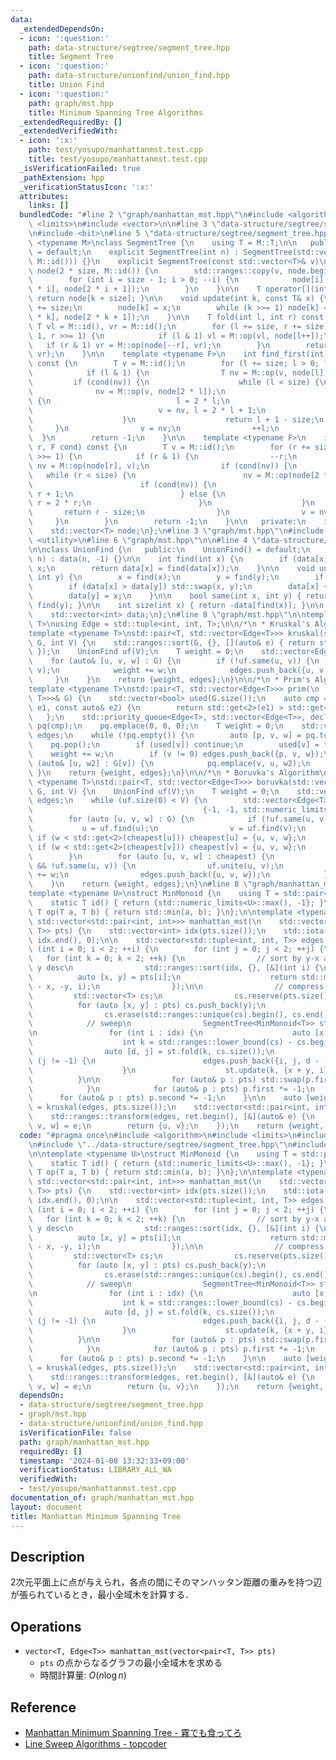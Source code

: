 ```yaml
---
data:
  _extendedDependsOn:
  - icon: ':question:'
    path: data-structure/segtree/segment_tree.hpp
    title: Segment Tree
  - icon: ':question:'
    path: data-structure/unionfind/union_find.hpp
    title: Union Find
  - icon: ':question:'
    path: graph/mst.hpp
    title: Minimum Spanning Tree Algorithms
  _extendedRequiredBy: []
  _extendedVerifiedWith:
  - icon: ':x:'
    path: test/yosupo/manhattanmst.test.cpp
    title: test/yosupo/manhattanmst.test.cpp
  _isVerificationFailed: true
  _pathExtension: hpp
  _verificationStatusIcon: ':x:'
  attributes:
    links: []
  bundledCode: "#line 2 \"graph/manhattan_mst.hpp\"\n#include <algorithm>\n#include\
    \ <limits>\n#include <vector>\n\n#line 3 \"data-structure/segtree/segment_tree.hpp\"\
    \n#include <bit>\n#line 5 \"data-structure/segtree/segment_tree.hpp\"\n\ntemplate\
    \ <typename M>\nclass SegmentTree {\n    using T = M::T;\n\n   public:\n    SegmentTree()\
    \ = default;\n    explicit SegmentTree(int n) : SegmentTree(std::vector<T>(n,\
    \ M::id())) {}\n    explicit SegmentTree(const std::vector<T>& v)\n        : size(std::bit_ceil(v.size())),\
    \ node(2 * size, M::id()) {\n        std::ranges::copy(v, node.begin() + size);\n\
    \        for (int i = size - 1; i > 0; --i) {\n            node[i] = M::op(node[2\
    \ * i], node[2 * i + 1]);\n        }\n    }\n\n    T operator[](int k) const {\
    \ return node[k + size]; }\n\n    void update(int k, const T& x) {\n        k\
    \ += size;\n        node[k] = x;\n        while (k >>= 1) node[k] = M::op(node[2\
    \ * k], node[2 * k + 1]);\n    }\n\n    T fold(int l, int r) const {\n       \
    \ T vl = M::id(), vr = M::id();\n        for (l += size, r += size; l < r; l >>=\
    \ 1, r >>= 1) {\n            if (l & 1) vl = M::op(vl, node[l++]);\n         \
    \   if (r & 1) vr = M::op(node[--r], vr);\n        }\n        return M::op(vl,\
    \ vr);\n    }\n\n    template <typename F>\n    int find_first(int l, F cond)\
    \ const {\n        T v = M::id();\n        for (l += size; l > 0; l >>= 1) {\n\
    \            if (l & 1) {\n                T nv = M::op(v, node[l]);\n       \
    \         if (cond(nv)) {\n                    while (l < size) {\n          \
    \              nv = M::op(v, node[2 * l]);\n                        if (cond(nv))\
    \ {\n                            l = 2 * l;\n                        } else {\n\
    \                            v = nv, l = 2 * l + 1;\n                        }\n\
    \                    }\n                    return l + 1 - size;\n           \
    \     }\n                v = nv;\n                ++l;\n            }\n      \
    \  }\n        return -1;\n    }\n\n    template <typename F>\n    int find_last(int\
    \ r, F cond) const {\n        T v = M::id();\n        for (r += size; r > 0; r\
    \ >>= 1) {\n            if (r & 1) {\n                --r;\n                T\
    \ nv = M::op(node[r], v);\n                if (cond(nv)) {\n                 \
    \   while (r < size) {\n                        nv = M::op(node[2 * r + 1], v);\n\
    \                        if (cond(nv)) {\n                            r = 2 *\
    \ r + 1;\n                        } else {\n                            v = nv,\
    \ r = 2 * r;\n                        }\n                    }\n             \
    \       return r - size;\n                }\n                v = nv;\n       \
    \     }\n        }\n        return -1;\n    }\n\n   private:\n    int size;\n\
    \    std::vector<T> node;\n};\n#line 3 \"graph/mst.hpp\"\n#include <queue>\n#include\
    \ <utility>\n#line 6 \"graph/mst.hpp\"\n\n#line 4 \"data-structure/unionfind/union_find.hpp\"\
    \n\nclass UnionFind {\n   public:\n    UnionFind() = default;\n    explicit UnionFind(int\
    \ n) : data(n, -1) {}\n\n    int find(int x) {\n        if (data[x] < 0) return\
    \ x;\n        return data[x] = find(data[x]);\n    }\n\n    void unite(int x,\
    \ int y) {\n        x = find(x);\n        y = find(y);\n        if (x == y) return;\n\
    \        if (data[x] > data[y]) std::swap(x, y);\n        data[x] += data[y];\n\
    \        data[y] = x;\n    }\n\n    bool same(int x, int y) { return find(x) ==\
    \ find(y); }\n\n    int size(int x) { return -data[find(x)]; }\n\n   private:\n\
    \    std::vector<int> data;\n};\n#line 8 \"graph/mst.hpp\"\n\ntemplate <typename\
    \ T>\nusing Edge = std::tuple<int, int, T>;\n\n/*\n * Kruskal's Algorithm\n */\n\
    template <typename T>\nstd::pair<T, std::vector<Edge<T>>> kruskal(std::vector<Edge<T>>\
    \ G, int V) {\n    std::ranges::sort(G, {}, [](auto& e) { return std::get<2>(e);\
    \ });\n    UnionFind uf(V);\n    T weight = 0;\n    std::vector<Edge<T>> edges;\n\
    \    for (auto& [u, v, w] : G) {\n        if (!uf.same(u, v)) {\n            uf.unite(u,\
    \ v);\n            weight += w;\n            edges.push_back({u, v, w});\n   \
    \     }\n    }\n    return {weight, edges};\n}\n\n/*\n * Prim's Algorithm\n */\n\
    template <typename T>\nstd::pair<T, std::vector<Edge<T>>> prim(\n    const std::vector<std::vector<std::pair<int,\
    \ T>>>& G) {\n    std::vector<bool> used(G.size());\n    auto cmp = [](const auto&\
    \ e1, const auto& e2) {\n        return std::get<2>(e1) > std::get<2>(e2);\n \
    \   };\n    std::priority_queue<Edge<T>, std::vector<Edge<T>>, decltype(cmp)>\
    \ pq(cmp);\n    pq.emplace(0, 0, 0);\n    T weight = 0;\n    std::vector<Edge<T>>\
    \ edges;\n    while (!pq.empty()) {\n        auto [p, v, w] = pq.top();\n    \
    \    pq.pop();\n        if (used[v]) continue;\n        used[v] = true;\n    \
    \    weight += w;\n        if (v != 0) edges.push_back({p, v, w});\n        for\
    \ (auto& [u, w2] : G[v]) {\n            pq.emplace(v, u, w2);\n        }\n   \
    \ }\n    return {weight, edges};\n}\n\n/*\n * Boruvka's Algorithm\n */\ntemplate\
    \ <typename T>\nstd::pair<T, std::vector<Edge<T>>> boruvka(std::vector<Edge<T>>\
    \ G, int V) {\n    UnionFind uf(V);\n    T weight = 0;\n    std::vector<Edge<T>>\
    \ edges;\n    while (uf.size(0) < V) {\n        std::vector<Edge<T>> cheapest(V,\n\
    \                                      {-1, -1, std::numeric_limits<T>::max()});\n\
    \        for (auto [u, v, w] : G) {\n            if (!uf.same(u, v)) {\n     \
    \           u = uf.find(u);\n                v = uf.find(v);\n               \
    \ if (w < std::get<2>(cheapest[u])) cheapest[u] = {u, v, w};\n               \
    \ if (w < std::get<2>(cheapest[v])) cheapest[v] = {u, v, w};\n            }\n\
    \        }\n        for (auto [u, v, w] : cheapest) {\n            if (u != -1\
    \ && !uf.same(u, v)) {\n                uf.unite(u, v);\n                weight\
    \ += w;\n                edges.push_back({u, v, w});\n            }\n        }\n\
    \    }\n    return {weight, edges};\n}\n#line 8 \"graph/manhattan_mst.hpp\"\n\n\
    template <typename U>\nstruct MinMonoid {\n    using T = std::pair<U, int>;\n\
    \    static T id() { return {std::numeric_limits<U>::max(), -1}; }\n    static\
    \ T op(T a, T b) { return std::min(a, b); }\n};\n\ntemplate <typename T>\nstd::pair<T,\
    \ std::vector<std::pair<int, int>>> manhattan_mst(\n    std::vector<std::pair<T,\
    \ T>> pts) {\n    std::vector<int> idx(pts.size());\n    std::iota(idx.begin(),\
    \ idx.end(), 0);\n\n    std::vector<std::tuple<int, int, T>> edges;\n\n    for\
    \ (int i = 0; i < 2; ++i) {\n        for (int j = 0; j < 2; ++j) {\n         \
    \   for (int k = 0; k < 2; ++k) {\n                // sort by y-x asc then by\
    \ y desc\n                std::ranges::sort(idx, {}, [&](int i) {\n          \
    \          auto [x, y] = pts[i];\n                    return std::make_tuple(y\
    \ - x, -y, i);\n                });\n\n                // compress y\n       \
    \         std::vector<T> cs;\n                cs.reserve(pts.size());\n      \
    \          for (auto [x, y] : pts) cs.push_back(y);\n                std::ranges::sort(cs);\n\
    \                cs.erase(std::ranges::unique(cs).begin(), cs.end());\n\n    \
    \            // sweep\n                SegmentTree<MinMonoid<T>> st(cs.size());\n\
    \n                for (int i : idx) {\n                    auto [x, y] = pts[i];\n\
    \                    int k = std::ranges::lower_bound(cs) - cs.begin();\n    \
    \                auto [d, j] = st.fold(k, cs.size());\n                    if\
    \ (j != -1) {\n                        edges.push_back({i, j, d - (x + y)});\n\
    \                    }\n                    st.update(k, {x + y, i});\n      \
    \          }\n\n                for (auto& p : pts) std::swap(p.first, p.second);\n\
    \            }\n            for (auto& p : pts) p.first *= -1;\n        }\n  \
    \      for (auto& p : pts) p.second *= -1;\n    }\n\n    auto [weight, edges]\
    \ = kruskal(edges, pts.size());\n    std::vector<std::pair<int, int>> ret(edges.size());\n\
    \    std::ranges::transform(edges, ret.begin(), [&](auto& e) {\n        auto [u,\
    \ v, w] = e;\n        return {u, v};\n    });\n    return {weight, ret};\n}\n"
  code: "#pragma once\n#include <algorithm>\n#include <limits>\n#include <vector>\n\
    \n#include \"../data-structure/segtree/segment_tree.hpp\"\n#include \"../graph/mst.hpp\"\
    \n\ntemplate <typename U>\nstruct MinMonoid {\n    using T = std::pair<U, int>;\n\
    \    static T id() { return {std::numeric_limits<U>::max(), -1}; }\n    static\
    \ T op(T a, T b) { return std::min(a, b); }\n};\n\ntemplate <typename T>\nstd::pair<T,\
    \ std::vector<std::pair<int, int>>> manhattan_mst(\n    std::vector<std::pair<T,\
    \ T>> pts) {\n    std::vector<int> idx(pts.size());\n    std::iota(idx.begin(),\
    \ idx.end(), 0);\n\n    std::vector<std::tuple<int, int, T>> edges;\n\n    for\
    \ (int i = 0; i < 2; ++i) {\n        for (int j = 0; j < 2; ++j) {\n         \
    \   for (int k = 0; k < 2; ++k) {\n                // sort by y-x asc then by\
    \ y desc\n                std::ranges::sort(idx, {}, [&](int i) {\n          \
    \          auto [x, y] = pts[i];\n                    return std::make_tuple(y\
    \ - x, -y, i);\n                });\n\n                // compress y\n       \
    \         std::vector<T> cs;\n                cs.reserve(pts.size());\n      \
    \          for (auto [x, y] : pts) cs.push_back(y);\n                std::ranges::sort(cs);\n\
    \                cs.erase(std::ranges::unique(cs).begin(), cs.end());\n\n    \
    \            // sweep\n                SegmentTree<MinMonoid<T>> st(cs.size());\n\
    \n                for (int i : idx) {\n                    auto [x, y] = pts[i];\n\
    \                    int k = std::ranges::lower_bound(cs) - cs.begin();\n    \
    \                auto [d, j] = st.fold(k, cs.size());\n                    if\
    \ (j != -1) {\n                        edges.push_back({i, j, d - (x + y)});\n\
    \                    }\n                    st.update(k, {x + y, i});\n      \
    \          }\n\n                for (auto& p : pts) std::swap(p.first, p.second);\n\
    \            }\n            for (auto& p : pts) p.first *= -1;\n        }\n  \
    \      for (auto& p : pts) p.second *= -1;\n    }\n\n    auto [weight, edges]\
    \ = kruskal(edges, pts.size());\n    std::vector<std::pair<int, int>> ret(edges.size());\n\
    \    std::ranges::transform(edges, ret.begin(), [&](auto& e) {\n        auto [u,\
    \ v, w] = e;\n        return {u, v};\n    });\n    return {weight, ret};\n}"
  dependsOn:
  - data-structure/segtree/segment_tree.hpp
  - graph/mst.hpp
  - data-structure/unionfind/union_find.hpp
  isVerificationFile: false
  path: graph/manhattan_mst.hpp
  requiredBy: []
  timestamp: '2024-01-08 13:32:33+09:00'
  verificationStatus: LIBRARY_ALL_WA
  verifiedWith:
  - test/yosupo/manhattanmst.test.cpp
documentation_of: graph/manhattan_mst.hpp
layout: document
title: Manhattan Minimum Spanning Tree
---
```


## Description

2次元平面上に点が与えられ，各点の間にそのマンハッタン距離の重みを持つ辺が張られているとき，最小全域木を計算する．

## Operations

- `vector<T, Edge<T>> manhattan_mst(vector<pair<T, T>> pts)`
    - `pts` の点からなるグラフの最小全域木を求める
    - 時間計算量: $O(n\log n)$

## Reference

- [Manhattan Minimum Spanning Tree - 霧でも食ってろ](https://knuu.github.io/manhattan_mst.html)
- [Line Sweep Algorithms - topcoder](https://www.topcoder.com/thrive/articles/Line%20Sweep%20Algorithms)
